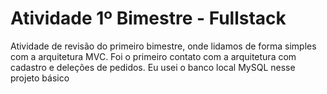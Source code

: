 <h1>Atividade 1º Bimestre - Fullstack</h1>
Atividade de revisão do primeiro bimestre, onde lidamos de forma simples com a arquitetura MVC. Foi o primeiro contato com a arquitetura com cadastro e deleções de pedidos.
Eu usei o banco local MySQL nesse projeto básico
